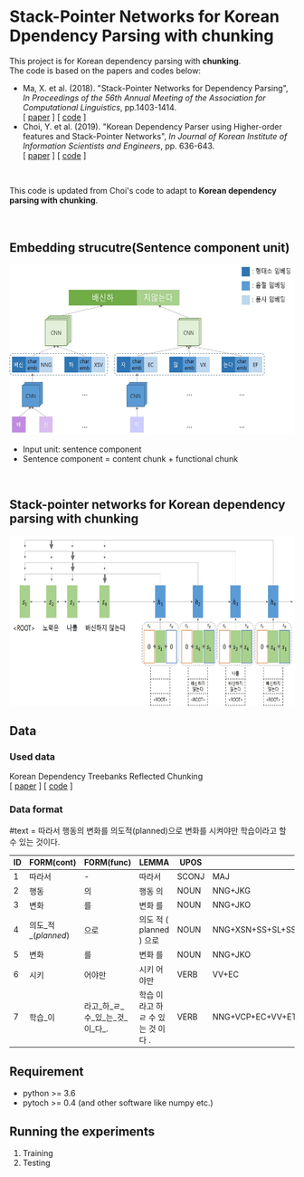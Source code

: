 # Stack-Pointer Networks for Korean Dpendency Parsing with chunking

This project is for Korean dependency parsing with __chunking__.  
The code is based on the papers and codes below:
* Ma, X. et al. (2018). "Stack-Pointer Networks for Dependency Parsing", _In Proceedings of the 56th Annual Meeting of the Association for Computational Linguistics_, pp.1403-1414.  
  [ [paper](https://arxiv.org/pdf/1805.01087.pdf) ] [ [code](https://github.com/XuezheMax/NeuroNLP2) ]  
* Choi, Y. et al. (2019). "Korean Dependency Parser using Higher-order features and Stack-Pointer Networks", _In Journal of Korean Institute of Information Scientists and Engineers_, pp. 636-643.  
  [ [paper](http://www.dbpia.co.kr/journal/articleDetail?nodeId=NODE08750806&language=ko_KR) ] [ [code](https://github.com/yseokchoi/KoreanDependencyParserusingStackPointer) ]  
</br>


This code is updated from Choi's code to adapt to __Korean dependency parsing with chunking__.  
</br></br>


## Embedding strucutre(Sentence component unit)
<img src='./images/embedding_structure.jpg' height='300'/>  

* Input unit: sentence component
* Sentence component = content chunk + functional chunk
</br>

## Stack-pointer networks for Korean dependency parsing with chunking
<img src='./images/stackptn_chunk.jpg' height='300'/>
</br>

## Data
### Used data
Korean Dependency Treebanks Reflected Chunking  
  [ [paper](https://github.com/aei0109/CV/tree/master/201910_HCLT) ] [ [code](https://github.com/aei0109/toChunk-based_DepCorpus) ] 

### Data format
#text = 따라서 행동의 변화를 의도적(planned)으로 변화를 시켜야만 학습이라고 할 수 있는 것이다.

ID | FORM(cont) | FORM(func) | LEMMA | UPOS | XPOS | CHUNKTAG | HEADS | DEPREL | MISC 
---| ---------- | ---------- | ----- | ---- | ---- | -------- | ----- | ------ | ---- 
1| 따라서| -| 따라서| SCONJ| MAJ| AX| 7| mark| -
2| 행동| 의| 행동 의| NOUN| NNG+JKG| NX+JMX| 3| nmod| -
3| 변화| 를| 변화 를| NOUN| NNG+JKO| NX+JKX| 6| obj| -
4| 의도_적_(_planned_)| 으로| 의도 적 ( planned ) 으로| NOUN| NNG+XSN+SS+SL+SS+JKB| NX+JKX| 6| obl| -
5| 변화| 를| 변화 를| NOUN| NNG+JKO| NX+JKX| 6| obj| -
6| 시키| 어야만| 시키 어야만| VERB| VV+EC| PX+ECX| 7| advcl| -
7| 학습_이| 라고_하_ㄹ_수_있_는_것_이_다_.| 학습 이 라고 하 ㄹ 수 있 는 것 이 다 .| VERB| NNG+VCP+EC+VV+ETM+NNB+VV+ETM+NNB+VCP+EF+SF| CX+PUX+EFX+SYX| 0| root| -




## Requirement
* python >= 3.6
* pytoch >= 0.4
(and other software like numpy etc.)


## Running the experiments
1. Training
2. Testing

